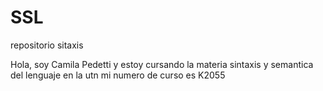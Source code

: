 # SSL
repositorio sitaxis

Hola, soy Camila Pedetti y estoy cursando la materia sintaxis y semantica del lenguaje en la utn
mi numero de curso es K2055
